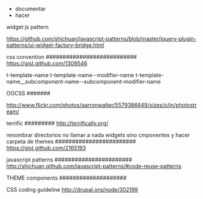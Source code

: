 - documentar
- hacer




widget js pattern

https://github.com/shichuan/javascript-patterns/blob/master/jquery-plugin-patterns/ui-widget-factory-bridge.html


css convention
###########################
https://gist.github.com/1309546

t-template-name
t-template-name--modifier-name
t-template-name__subcomponent-name--subcomponent-modifier-name

OOCSS
#######

http://www.flickr.com/photos/aarronwalter/5579386649/sizes/o/in/photostream/

terrific
#########
http://terrifically.org/



renombrar directorios no llamar a nada widgets sino cmponentes y hacer carpeta de themes
########################
https://gist.github.com/2165193



javascript patterns
#######################
http://shichuan.github.com/javascript-patterns/#code-reuse-patterns

THEME components
####################






CSS coding guideline
http://drupal.org/node/302199
